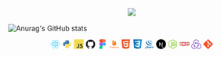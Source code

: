
<div id="header" align="center">
  <img src="https://gfycat.com/eleganthalfamericancicada" width="100"/>
</div>

![Anurag's GitHub stats](https://github-readme-stats.vercel.app/api?username=DeFFeCT139&theme=great-gatsby&show_icons=true)

<div id="header" align="center">
  <img src="https://github.com/devicons/devicon/blob/master/icons/react/react-original.svg" width="20"/>
  <img src="https://github.com/devicons/devicon/blob/master/icons/python/python-original.svg" width="20"/>
  <img src="https://github.com/devicons/devicon/blob/master/icons/javascript/javascript-original.svg" width="20"/>
  <img src="https://github.com/devicons/devicon/blob/master/icons/github/github-original.svg" width="20"/>
  <img src="https://github.com/devicons/devicon/blob/master/icons/figma/figma-original.svg" width="20"/>
  <img src="https://github.com/devicons/devicon/blob/master/icons/firebase/firebase-plain-wordmark.svg" width="20"/>
  <img src="https://github.com/devicons/devicon/blob/master/icons/html5/html5-original.svg" width="20"/>
  <img src="https://github.com/devicons/devicon/blob/master/icons/css3/css3-original.svg" width="20"/>
  <img src="https://github.com/devicons/devicon/blob/master/icons/jquery/jquery-plain-wordmark.svg" width="20"/>
  <img src="https://github.com/devicons/devicon/blob/master/icons/nextjs/nextjs-original.svg" width="20"/>
  <img src="https://github.com/devicons/devicon/blob/master/icons/nodejs/nodejs-original.svg" width="20"/>
  <img src="https://github.com/devicons/devicon/blob/master/icons/npm/npm-original-wordmark.svg" width="20"/>
  <img src="https://github.com/devicons/devicon/blob/master/icons/redux/redux-original.svg" width="20"/>
  <img src="https://github.com/devicons/devicon/blob/master/icons/git/git-original.svg" width="20"/>
</div>

